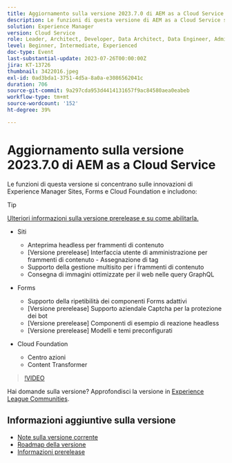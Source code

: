 ```yaml
---
title: Aggiornamento sulla versione 2023.7.0 di AEM as a Cloud Service
description: Le funzioni di questa versione di AEM as a Cloud Service si concentrano sulle innovazioni Experience Manager Sites, Forms e Cloud Foundation.
solution: Experience Manager
version: Cloud Service
role: Leader, Architect, Developer, Data Architect, Data Engineer, Admin, User
level: Beginner, Intermediate, Experienced
doc-type: Event
last-substantial-update: 2023-07-26T00:00:00Z
jira: KT-13726
thumbnail: 3422016.jpeg
exl-id: 0ad3bda1-3751-4d5a-8a0a-e3086562041c
duration: 706
source-git-commit: 9a297cda953d4414131657f9ac84580aea0eabeb
workflow-type: tm+mt
source-wordcount: '152'
ht-degree: 39%

---
```


# Aggiornamento sulla versione 2023.7.0 di AEM as a Cloud Service

Le funzioni di questa versione si concentrano sulle innovazioni di Experience Manager Sites, Forms e Cloud Foundation e includono:

>[!TIP]
>
>[Ulteriori informazioni sulla versione prerelease e su come abilitarla.](https://experienceleague.adobe.com/docs/experience-manager-cloud-service/content/release-notes/prerelease.html?lang=it)

* Siti
   * Anteprima headless per frammenti di contenuto
   * [Versione prerelease] Interfaccia utente di amministrazione per frammenti di contenuto - Assegnazione di tag
   * Supporto della gestione multisito per i frammenti di contenuto
   * Consegna di immagini ottimizzate per il web nelle query GraphQL

* Forms
   * Supporto della ripetibilità dei componenti Forms adattivi
   * [Versione prerelease] Supporto aziendale Captcha per la protezione dei bot
   * [Versione prerelease] Componenti di esempio di reazione headless
   * [Versione prerelease] Modelli e temi preconfigurati

* Cloud Foundation
   * Centro azioni
   * Content Transformer

>[!VIDEO](https://video.tv.adobe.com/v/3422016/?learn=on)


Hai domande sulla versione?  Approfondisci la versione in [Experience League Communities](https://adobe.ly/3Y6CC6J).

## Informazioni aggiuntive sulla versione

* [Note sulla versione corrente](https://experienceleague.adobe.com/docs/experience-manager-cloud-service/content/release-notes/home.html?lang=it)
* [Roadmap della versione](https://experienceleague.adobe.com/docs/experience-manager-release-information/aem-release-updates/update-releases-roadmap.html?lang=it)
* [Informazioni prerelease](https://experienceleague.adobe.com/docs/experience-manager-cloud-service/content/release-notes/prerelease.html?lang=it)
